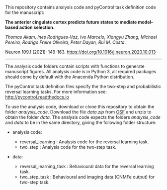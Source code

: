 This repository contains analysis code and pyControl task definition code for the manuscript:

**The anterior cingulate cortex predicts future states to mediate model-based action selection.**

*Thomas Akam, Ines Rodrigues-Vaz, Ivo Marcelo, Xiangyu Zhang, Michael Pereira, Rodrigo Freire Oliveira, Peter Dayan, Rui M. Costa*. 

Neuron 109.1 (2021): 149-163.  https://doi.org/10.1016/j.neuron.2020.10.013

---

The analysis code folders contain scripts with functions to generate manuscript figures.  All analysis code is in Python 3, all required packages should come by default with the Anaconda Python distribution.

The pyControl task definition files specify the the two-step and probabilistic reversal learning tasks. For more information see: <http://pycontrol.readthedocs.io>

To use the analysis code, download or clone this repository to obtain the folder *analysis_code*.   Download the file *data.zip* from [OSF](https://osf.io/8jwhm/) and unzip to obtain the folder *data*.  The analysis code expects the folders *analysis_code* and *data* to be in the same directory, giving the following folder structure:

- analysis code:
  
  - reversal_learning          :  Analysis code for the reversal learning task.
  - two_step                         : Analysis code for the two-step task.
  
- data: 

  - reversal_learning_task :  Behavioural data for the reversal learning task.
  - two_step_task                :  Behavioural and imaging data (CNMFe output) for two-step task.

  

  

